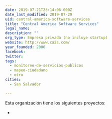 ```yaml
---
date: 2019-07-21T23:14:06.000Z
date_last_modified: 2019-07-29
uid: central-america-software-services
title: "Central America Software Services"
legal_name: 
description: ""
org_type: Empresa privada (no incluye startup)
website: http://www.ca2s.com/
year_founded: 2006
facebook: 
twitter: 
tags:
  - monitoreo-de-servicios-publicos
  - mapeo-ciudadano
  - otro
cities: 
  - San Salvador

---
```


Esta organización tiene los siguientes proyectos:

- [](/proyectos/doctor-smart)
